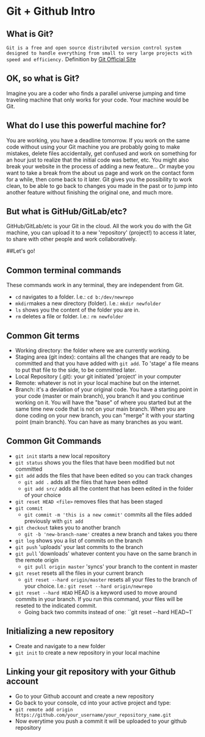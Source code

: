 # Git + Github Intro

## What is Git?
`Git is a free and open source distributed version control system designed to handle everything from small to very large projects with speed and efficiency.` Definition by [Git Official Site]('https://git-scm.com/')
## OK, so what is Git?
  Imagine you are a coder who finds a parallel universe jumping and time traveling machine that only works for your code. Your machine would be Git. 
## What do I use this powerful machine for?
  You are working, you have a deadline tomorrow. If you work on the same code without using your Git machine you are probably going to make mistakes, delete files accidentally, get confused and work on something for an hour just to realize that the initial code was better, etc. You might also break your website in the process of adding a new feature... Or maybe you want to take a break from the about us page and work on the contact form for a while, then come back to it later. Git gives you the possibility to work clean, to be able to go back to changes you made in the past or to jump into another feature without finishing the original one, and much more.
## But what is GitHub/GitLab/etc? 
  GitHub/GitLab/etc is your Git in the cloud. All the work you do with the Git machine, you can upload it to a new 'repository' (project!) to access it later, to share with other people and work collaboratively.

##Let's go!

## Common terminal commands
These commands work in any terminal, they are independent from Git.
- `cd` navigates to a folder. I.e.: `cd b:/dev/newrepo`
- `mkdir`makes a new directory (folder). I.e.: `mkdir newfolder` 
- `ls` shows you the content of the folder you are in.
- `rm` deletes a file or folder. I.e.: `rm newfolder`

## Common Git terms
- Working directory: the folder where we are currently working.
- Staging area (git index): contains all the changes that are ready to be committed and that you have added with `git add`. To 'stage' a file means to put that file to the side, to be committed later.
- Local Repository (.git): your git initiated 'project' in your computer
- Remote: whatever is not in your local machine but on the internet. 
- Branch: it's a deviation of your original code. You have a starting point in your code (master or main branch), you branch it and you continue working on it. You will have the "base" of where you started but at the same time new code that is not on your main branch. When you are done coding on your new branch, you can "merge" it with your starting point (main branch). You can have as many branches as you want.
 
## Common Git Commands
- `git init` starts a new local repository
- `git status` shows you the files that have been modified but not committed 
- `git add` adds the files that have been edited so you can track changes
  - `git add .` adds all the files that have been edited
   - `git add src/` adds all the content that has been edited in the folder of your choice
- `git reset HEAD <file>` removes files that has been staged
- `git commit`
   - `git commit -m 'this is a new commit'` commits all the files added previously with `git add`
- `git checkout` takes you to another branch
  - `git -b 'new-branch-name'` creates a new branch and takes you there
- `git log` shows you a list of commits on the branch
- `git push` 'uploads' your last commits to the branch
- `git pull` 'downloads' whatever content you have on the same branch in the remote origin
  - `git pull origin master` 'syncs' your branch to the content in master
- `git reset` resets all the files in your current branch
  - `git reset --hard origin/master` resets all your files to the branch of your choice. I.e.: `git reset --hard origin/newrepo`
- `git reset --hard HEAD` HEAD is a keyword used to move around commits in your branch. If you run this command, your files will be reseted to the indicated commit. 
  - Going back two commits instead of one: ``git reset --hard HEAD~1`
 
## Initializing a new repository
- Create and navigate to a new folder
- `git init` to create a new repository in your local machine

## Linking your git repository with your Github account
- Go to your Github account and create a new repository
- Go back to your console, cd into your active project and type:
- `git remote add origin https://github.com/your_username/your_repository_name.git`
- Now everytime you push a commit it will be uploaded to your github repository

 
